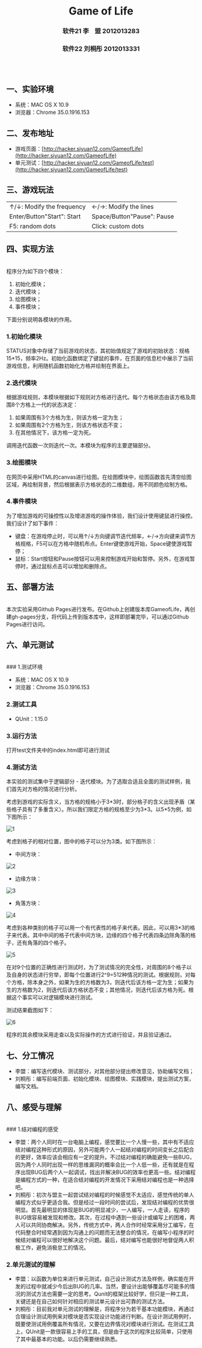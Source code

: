 <center>
<h1>Game of Life</h1>
<h3>软件21 李&nbsp;&nbsp;&nbsp;&nbsp;盟 2012013283</h3>
<h3>软件22 刘桐彤 2012013331</h3>
</center>
<br>
<br>

## 一、实验环境

* 系统：MAC OS X 10.9
* 浏览器：Chrome 35.0.1916.153

## 二、发布地址

* 游戏页面：[http://hacker.siyuan12.com/GameofLife](http://hacker.siyuan12.com/GameofLife)
* 单元测试：[http://hacker.siyuan12.com/GameofLife/test](http://hacker.siyuan12.com/GameofLife/test)

## 三、游戏玩法

<table>
<tr>
	<td> ↑/↓: Modify the frequency</td>
    <td> ←/→: Modify the lines</td>
</tr>
<tr>
	<td> Enter/Button"Start": Start</td>
    <td> Space/Button"Pause": Pause</td>
</tr>
<tr>
	<td> F5: random dots</td>
    <td> Click: custom dots</td>
</tr>
</table>

## 四、实现方法

<br>
程序分为如下四个模块：

1. 初始化模块；
2. 迭代模块；
3. 绘图模块；
4. 事件模块；

下面分别说明各模块的作用。

### 1.初始化模块

STATUS对象中存储了当前游戏的状态，其初始值规定了游戏的初始状态：规格15*15，频率2Hz。初始化函数绑定了键鼠的事件，在页面的信息栏中展示了当前游戏信息，利用随机函数初始化方格并绘制在界面上。

### 2.迭代模块

根据游戏规则，本模块根据如下规则对方格进行迭代。每个方格状态由该方格及周围8个方格上一代的状态决定：

1. 如果周围有3个方格为生，则该方格一定为生；
2. 如果周围有2个方格为生，则该方格状态不变；
3. 在其他情况下，该方格一定为死。

调用迭代函数一次则迭代一次。本模块为程序的主要逻辑部分。

### 3.绘图模块

在网页中采用HTML的canvas进行绘图。在绘图模块中，绘图函数首先清空绘图区域，再绘制背景，然后根据表示方格状态的二维数组，用不同颜色绘制方格。

### 4.事件模块

为了增加游戏的可操控性以及增进游戏的操作体验，我们设计使用键鼠进行操控。我们设计了如下事件：

* 键盘：在游戏停止时，可以用↑/↓方向键调节迭代频率，←/→方向键来调节方格规格，F5可以在方格中随机布点。Enter键使游戏开始，Space键使游戏暂停；
* 鼠标：Start按钮和Pause按钮可以用来控制游戏开始和暂停。另外，在游戏暂停时，通过鼠标点击可以增加和删除点。

## 五、部署方法

<br>
本次实验采用Github Pages进行发布。在Github上创建版本库GameofLife，再创建gh-pages分支，将代码上传到版本库中，这样即部署完毕，可以通过Github Pages进行访问。

## 六、单元测试

<br>
### 1.测试环境

* 系统：MAC OS X 10.9
* 浏览器：Chrome 35.0.1916.153

### 2.测试工具

* QUnit：1.15.0

### 3.运行方法

打开test文件夹中的index.html即可进行测试

### 4.测试方法

本实验的测试集中于逻辑部分 - 迭代模块。为了选取合适且全面的测试样例，我们首先对方格的情况进行分析。

考虑到游戏的实际含义，当方格的规格小于3\*3时，部分格子的含义出现矛盾（某些格子具有了多重含义）。所以我们限定方格的规格至少为3\*3。以5*5为例，如下图所示：

![1](./1.png)

考虑到格子的相对位置，图中的格子可以分为3类。如下图所示：

* 中间方块：

![2](./2.png)

* 边缘方块：

![3](./3.png)

* 角落方块：

![4](./4.png)

考虑到各种类别的格子可以用一个有代表性的格子来代表。因此，可以用3\*3的格子来代表。其中中间的格子代表中间方块，边缘的四个格子代表四条边除角落的格子，还有角落的四个格子。

![5](./5.png)

在对9个位置的正确性进行测试时，为了测试情况的完全性，对周围的8个格子以及自身的状态进行穷举，即每个位置进行2^9=512种情况的测试。根据规则，对每个方格，除本身之外，如果为生的方格数为3，则迭代后该方格一定为生；如果为生的方格数为2，则迭代后该方格状态不变；其他情况，则迭代后该方格为死。根据这个事实可以对逻辑模块进行测试。

测试结果截图如下：

![6](./6.png)

程序的其余模块采用走查以及实际操作的方式进行验证，并且验证通过。

## 七、分工情况

* 李盟：编写迭代模块、测试部分，对其他部分提出修改意见，协助编写文档；
* 刘桐彤：编写前端页面、初始化模块、绘图模块、实践模块，提出测试方案，编写文档。

## 八、感受与理解

<br>
### 1.结对编程的感受

* 李盟：两个人同时在一台电脑上编程，感觉要比一个人慢一些，其中有不适应结对编程这种形式的原因，另外可能两个人一起结对编程的时间变长之后配合的更好，效率应该会相应有一定的提升。不过结对编程的确能避免一些BUG，因为两个人同时出现一样的思维漏洞的概率会比一个人低一些，还有就是在程序出现BUG后两个人一起调试，找出并解决BUG的效率也更高一些。结对编程是编程方式的一种，在适合结对编程的开发情况下采用结对编程也是一种选择吧。
* 刘桐彤：初次与盟主一起尝试结对编程的时候感觉不太适应，感觉传统的单人编程方式似乎更适合我。但是经过一段时间的尝试后，发现结对编程的优势很明显。首先最明显的体现是BUG的明显减少，一人编写，一人走读，程序的BUG很容易被发现和修改。其次，在过程中遇到一些设计或编写上的困难，两人可以共同协商解决。另外，传统方式中，两人合作时经常采用分工编写，在代码整合时经常遇到因为沟通上的问题而无法整合的情况，在编写小程序的时候结对编程可以很好地解决这个问题。最后，结对编写也能很好地督促两人积极工作，避免消极怠工的情况。

### 2.单元测试的理解
* 李盟：以函数为单位来进行单元测试，自己设计测试方法及样例，确实能在开发的过程中就减少今后出BUG的几率。当然，要设计出能够覆盖尽可能多的情况的测试方法也需要一定的思考。Qunit的框架比较好学，但只是一种工具，关键还是在自己如何针对相应的测试单元设计出可靠的测试方法。
* 刘桐彤：目前我对单元测试的理解是，将程序分为若干基本功能模块，再通过合理设计测试用例来对模块是否实现设计功能进行判断。在设计测试用例时，既要使测试用例覆盖所有情况，又要在边界情况对模块进行测试。在测试工具上，QUnit是一款很容易上手的工具，但是由于这次的程序比较简单，只使用了其中最基本的功能。以后仍需要继续熟悉。


















